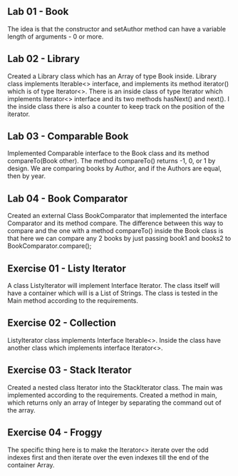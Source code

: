 Lab 01 - Book
-

The idea is that the constructor and setAuthor method can have a variable length of arguments - 0 or more.

Lab 02 - Library
-

Created a Library class which has an Array of type Book inside. Library class implements Iterable<> interface, and 
implements its method iterator() which is of type Iterator<>. There is an inside class of type Iterator<Book> which 
implements Iterator<> interface and its two methods hasNext() and next(). I the inside class there is also a counter 
to keep track on the position of the iterator.

Lab 03 - Comparable Book
-

Implemented Comparable<Book> interface to the Book class and its method compareTo(Book other). The method compareTo() 
returns -1, 0, or 1 by design. We are comparing books by Author, and if the Authors are equal, then by year. 

Lab 04 - Book Comparator
-

Created an external Class BookComparator that implemented the interface Comparator<Book> and its method compare. The 
difference between this way to compare and the one with a method compareTo() inside the Book class is that here we can 
compare any 2 books by just passing book1 and books2 to BookComparator.compare();

Exercise 01 - Listy Iterator
-

A class ListyIterator will implement Interface Iterator<String>. The class itself will have a container which will is a 
List of Strings. The class is tested in the Main method according to the requirements.

Exercise 02 - Collection
-

ListyIterator class implements Interface Iterable<>. Inside the class have another class which implements 
interface Iterator<>.

Exercise 03 - Stack Iterator
-

Created a nested class Iterator<T> into the StackIterator class. The main was implemented according to the requirements. 
Created a method in main, which returns only an array of Integer by separating the command out of the array.

Exercise 04 - Froggy
-

The specific thing here is to make the Iterator<> iterate over the odd indexes first and then iterate over the even indexes 
till the end of the container Array.